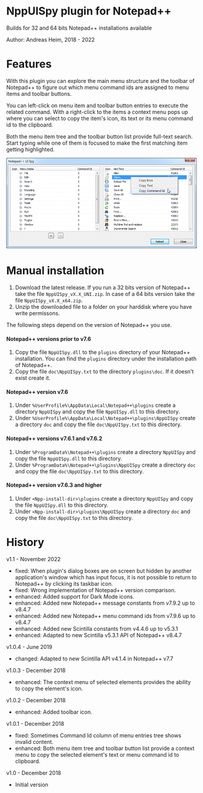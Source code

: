 # NppUISpy plugin for Notepad++

Builds for 32 and 64 bits Notepad++ installations available

Author: Andreas Heim, 2018 - 2022


# Features

With this plugin you can explore the main menu structure and the toolbar of Notepad++ to figure out which menu command ids are assigned to menu items and toolbar buttons.

You can left-click on menu item and toolbar button entries to execute the related command. With a right-click to the items a context menu pops up where you can select to copy the item's icon, its text or its menu command id to the clipboard.

Both the menu item tree and the toolbar button list provide full-text search. Start typing while one of them is focused to make the first matching item getting highlighted.

![Main dialog](NppUISpy.png)


# Manual installation

1. Download the latest release. If you run a 32 bits version of Notepad++ take the file `NppUISpy_vX.X_UNI.zip`. In case of a 64 bits version take the file `NppUISpy_vX.X_x64.zip`.
2. Unzip the downloaded file to a folder on your harddisk where you have write permissons.

The following steps depend on the version of Notepad++ you use.


#### Notepad++ versions prior to v7.6

1. Copy the file `NppUISpy.dll` to the `plugins` directory of your Notepad++ installation. You can find the `plugins` directory under the installation path of Notepad++.
2. Copy the file `doc\NppUISpy.txt` to the directory `plugins\doc`. If it doesn't exist create it.


#### Notepad++ version v7.6

1. Under `%UserProfile%\AppData\Local\Notepad++\plugins` create a directory `NppUISpy` and copy the file `NppUISpy.dll` to this directory.
2. Under `%UserProfile%\AppData\Local\Notepad++\plugins\NppUISpy` create a directory `doc` and copy the file `doc\NppUISpy.txt` to this directory.


#### Notepad++ versions v7.6.1 and v7.6.2
1. Under `%ProgramData%\Notepad++\plugins` create a directory `NppUISpy` and copy the file `NppUISpy.dll` to this directory.
2. Under `%ProgramData%\Notepad++\plugins\NppUISpy` create a directory `doc` and copy the file `doc\NppUISpy.txt` to this directory.


#### Notepad++ version v7.6.3 and higher
1. Under `<Npp-install-dir>\plugins` create a directory `NppUISpy` and copy the file `NppUISpy.dll` to this directory.
2. Under `<Npp-install-dir>\plugins\NppUISpy` create a directory `doc` and copy the file `doc\NppUISpy.txt` to this directory.


# History

v1.1 - November 2022
- fixed:    When plugin's dialog boxes are on screen but hidden by another application's window which has input focus, it is not possible to return to Notepad++ by clicking its taskbar icon.
- fixed:    Wrong implementation of Notepad++ version comparison.
- enhanced: Added support for Dark Mode icons.
- enhanced: Added new Notepad++ message constants from v7.9.2 up to v8.4.7
- enhanced: Added new Notepad++ menu command ids from v7.9.6 up to v8.4.7
- enhanced: Added new Scintilla constants from v4.4.6 up to v5.3.1
- enhanced: Adapted to new Scintilla v5.3.1 API of Notepad++ v8.4.7


v1.0.4 - June 2019
- changed:  Adapted to new Scintilla API v4.1.4 in Notepad++ v7.7


v1.0.3 - December 2018
- enhanced: The context menu of selected elements provides the ability to copy the element's icon.


v1.0.2 - December 2018
- enhanced: Added toolbar icon.


v1.0.1 - December 2018
- fixed: Sometimes Command Id column of menu entries tree shows invalid content.
- enhanced: Both menu item tree and toolbar button list provide a context menu to copy the selected element's text or menu command id to clipboard.


v1.0 - December 2018
- Initial version
